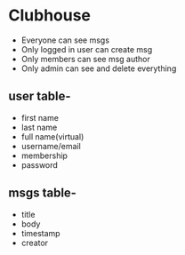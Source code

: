 # Clubhouse
- Everyone can see msgs
- Only logged in user can create msg
- Only members can see msg author
- Only admin can see and delete everything

## user table-
- first name
- last name
- full name(virtual)
- username/email
- membership
- password

## msgs table-
- title
- body
- timestamp
- creator